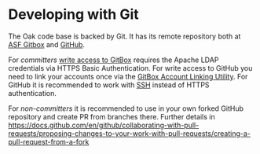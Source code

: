 <!--
   Licensed to the Apache Software Foundation (ASF) under one or more
   contributor license agreements.  See the NOTICE file distributed with
   this work for additional information regarding copyright ownership.
   The ASF licenses this file to You under the Apache License, Version 2.0
   (the "License"); you may not use this file except in compliance with
   the License.  You may obtain a copy of the License at

       http://www.apache.org/licenses/LICENSE-2.0

   Unless required by applicable law or agreed to in writing, software
   distributed under the License is distributed on an "AS IS" BASIS,
   WITHOUT WARRANTIES OR CONDITIONS OF ANY KIND, either express or implied.
   See the License for the specific language governing permissions and
   limitations under the License.
  -->

# Developing with Git

The Oak code base is backed by Git. It has its remote repository both
at [ASF Gitbox](https://gitbox.apache.org/repos/asf/jackrabbit-oak.git)
and [GitHub](https://github.com/apache/jackrabbit-oak).

For *committers* [write access to GitBox](https://infra.apache.org/git-primer.html) requires the
Apache LDAP credentials via HTTPS Basic Authentication. For write access to GitHub you need to link
your accounts once via the [GitBox Account Linking Utility](https://gitbox.apache.org/setup/).
For GitHub it is recommended to work
with [SSH](https://docs.github.com/en/github/authenticating-to-github/connecting-to-github-with-ssh)
instead of HTTPS authentication.

For *non-committers* it is recommended to use in your own forked GitHub repository and create PR
from branches there. Further details
in <https://docs.github.com/en/github/collaborating-with-pull-requests/proposing-changes-to-your-work-with-pull-requests/creating-a-pull-request-from-a-fork>
